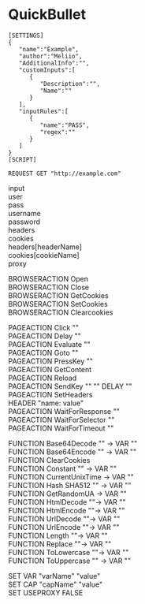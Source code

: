 # QuickBullet

```
[SETTINGS]
{
   "name":"Example",
   "author":"Meliio",
   "AdditionalInfo":"",
   "customInputs":[
      {
         "Description":"",
         "Name":""
      }
   ],
   "inputRules":[
      {
         "name":"PASS",
         "regex":""
      }
   ]
}
[SCRIPT]

REQUEST GET "http://example.com"
```
input<br />
user<br />
pass<br />
username<br />
password<br />
headers<br />
cookies<br />
headers[headerName]<br />
cookies[cookieName]<br />
proxy<br />

BROWSERACTION Open<br />
BROWSERACTION Close<br />
BROWSERACTION GetCookies<br />
BROWSERACTION SetCookies<br />
BROWSERACTION Clearcookies<br />

PAGEACTION Click ""<br />
PAGEACTION Delay ""<br />
PAGEACTION Evaluate ""<br />
PAGEACTION Goto ""<br />
PAGEACTION PressKey ""<br />
PAGEACTION GetContent<br />
PAGEACTION Reload<br />
PAGEACTION SendKey "" "" DELAY ""<br />
PAGEACTION SetHeaders<br />
  HEADER "name: value"<br />
PAGEACTION WaitForResponse ""<br />
PAGEACTION WaitForSelector ""<br />
PAGEACTION WaitForTimeout ""<br />

FUNCTION Base64Decode "" -> VAR ""<br />
FUNCTION Base64Encode "" -> VAR ""<br />
FUNCTION ClearCookies<br />
FUNCTION Constant "" -> VAR ""<br />
FUNCTION CurrentUnixTime -> VAR ""<br />
FUNCTION Hash SHA512 "" -> VAR ""<br />
FUNCTION GetRandomUA -> VAR ""<br />
FUNCTION HtmlDecode ""-> VAR ""<br />
FUNCTION HtmlEncode ""-> VAR ""<br />
FUNCTION UrlDecode ""-> VAR ""<br />
FUNCTION UrlEncode ""-> VAR ""<br />
FUNCTION Length ""-> VAR ""<br />
FUNCTION Replace ""-> VAR ""<br />
FUNCTION ToLowercase ""-> VAR ""<br />
FUNCTION ToUppercase "" -> VAR ""<br />

SET VAR "varName" "value"<br />
SET CAP "capName" "value"<br />
SET USEPROXY FALSE<br />
